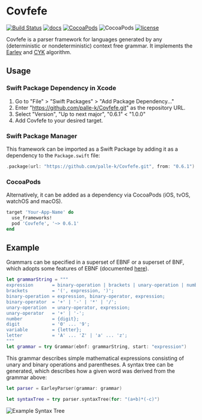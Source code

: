 # Covfefe

[![Build Status](https://travis-ci.org/palle-k/Covfefe.svg?branch=master)](https://travis-ci.org/palle-k/Covfefe)
[![docs](https://cdn.rawgit.com/palle-k/Covfefe/66add420af3ce1801629d72ef0eedb9a30af584b/docs/badge.svg)](https://palle-k.github.io/Covfefe/)
[![CocoaPods](https://img.shields.io/cocoapods/v/Covfefe.svg)](https://cocoapods.org/pods/Covfefe)
![CocoaPods](https://img.shields.io/cocoapods/p/Covfefe.svg)
[![license](https://img.shields.io/github/license/palle-k/Covfefe.svg)](https://github.com/palle-k/Covfefe/blob/master/License)

Covfefe is a parser framework for languages generated by any (deterministic or nondeterministic) context free grammar.
It implements the [Earley](https://en.wikipedia.org/wiki/Earley_parser) and [CYK](https://en.wikipedia.org/wiki/CYK_algorithm) algorithm.

## Usage

### Swift Package Dependency in Xcode

1. Go to "File" > "Swift Packages" > "Add Package Dependency..."
2. Enter "https://github.com/palle-k/Covfefe.git" as the repository URL.
3. Select "Version", "Up to next major", "0.6.1" < "1.0.0"
4. Add Covfefe to your desired target.

### Swift Package Manager

This framework can be imported as a Swift Package by adding it as a dependency to the `Package.swift` file:

```swift
.package(url: "https://github.com/palle-k/Covfefe.git", from: "0.6.1")
```

### CocoaPods

Alternatively, it can be added as a dependency via CocoaPods (iOS, tvOS, watchOS and macOS).

```ruby
target 'Your-App-Name' do
  use_frameworks!
  pod 'Covfefe', '~> 0.6.1'
end
```

## Example

Grammars can be specified in a superset of EBNF or a superset of BNF, which adopts some features of EBNF (documented [here](/BNF.md)).

```swift
let grammarString = """
expression       = binary-operation | brackets | unary-operation | number | variable;
brackets         = '(', expression, ')';
binary-operation = expression, binary-operator, expression;
binary-operator  = '+' | '-' | '*' | '/';
unary-operation  = unary-operator, expression;
unary-operator   = '+' | '-';
number           = {digit};
digit            = '0' ... '9';
variable         = {letter};
letter           = 'A' ... 'Z' | 'a' ... 'z';
""" 
let grammar = try Grammar(ebnf: grammarString, start: "expression")
```

This grammar describes simple mathematical expressions consisting of unary and binary operations and parentheses.
A syntax tree can be generated, which describes how a given word was derived from the grammar above:

 ```swift
let parser = EarleyParser(grammar: grammar)
 
let syntaxTree = try parser.syntaxTree(for: "(a+b)*(-c)")
 ```

![Example Syntax Tree](https://raw.githubusercontent.com/palle-k/Covfefe/master/example-syntax-tree.png)

